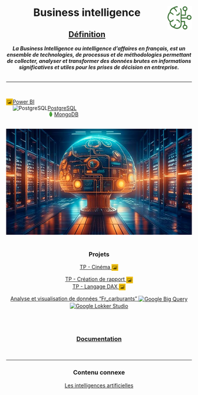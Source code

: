 <h1 align="center"><b>Business intelligence</b> <a href="https://github.com/MiKL5/"><img src="assets/bi.svg" alt="Business intelligence" align="right" height="64px"></a></h1>
<div align="center">

[Définition](https://github.com/MiKL5/artificialIntelligence/blob/master/docs/other/bi)  
-

<b><i>La Business Intelligence ou intelligence d’affaires en français, est un ensemble de technologies, de processus et de méthodologies permettant de collecter, analyser et transformer des données brutes en informations significatives et utiles pour les prises de décision en entreprise.</i></b><br><br></div>
___

<br>

[Power BI](https://github.com/MiKL5/PowerBI) <a href="https://github.com/MiKL5/PowerBI"> <img src="https://github.com/MiKL5/PowerBI/raw/master/assets/powerBi.png" alt="Power BI" align="left" height="18px"> </a>  
[PostgreSQL](https://github.com/MiKL5/PostgreSQL) <a href="https://github.com/MiKL5/PostgreSQL"> <img src="https://camo.githubusercontent.com/1c93309e27f7e3828accdc0492277a51ebaa33f925cd8b6a2b21262fe2b0db66/68747470733a2f2f75706c6f61642e77696b696d656469612e6f72672f77696b6970656469612f636f6d6d6f6e732f322f32392f506f737467726573716c5f656c657068616e742e737667" alt="PostgreSQL" align="left" height="18px"> </a>  
[MongoDB](https://github.com/MiKL5/MongoDB) <a href="https://github.com/MiKL5/MongoDB"> <img src="assets/mongodb_original_logo_icon_146424.svg" alt="MongoDB" align="left" height="18px"> </a>  
<!-- [Google Big Query](projects/sp98) <a href=""> <img src="https://cdn.icon-icons.com/icons2/2699/PNG/512/google_bigquery_logo_icon_168150.png" alt="Google Big Query" align="left" height="18px"> </a>  
[Locker Studio](projects/sp98) <a href=""> <img src="https://www.gstatic.com/analytics-lego/svg/ic_looker_studio.svg" alt="Google Lokker Studio" align="left" height="18px"> </a>   -->


<div align="center"><br><a href="docs"><img src="assets/bidw.jpg" alt="Business Intelligence"></a><br><br><h3><b>Projets</b></h3>
<a href="https://github.com/MiKL5/PowerBI/tree/master/3_cinema">TP - Cinéma <img src="https://github.com/MiKL5/PowerBI/raw/master/assets/powerBi.png" alt="Power BI" align="center" height="18px"> </a>

<a href="https://github.com/MiKL5/PowerBI/tree/master/6_rapportCinema">TP - Création de rapport <img src="https://github.com/MiKL5/PowerBI/raw/master/assets/powerBi.png" alt="Power BI" align="center" height="18px"> </a>  
<a href="https://github.com/MiKL5/PowerBI/tree/master/8_tpDax">TP - Langage DAX <img src="https://github.com/MiKL5/PowerBI/raw/master/assets/powerBi.png" alt="Power BI" align="center" height="18px"> </a>  

<a href="projects/sp98">Analyse et visualisation de données “Fr_carburants” <img src="https://cdn.icon-icons.com/icons2/2699/PNG/512/google_bigquery_logo_icon_168150.png"  alt="Google Big Query" align="center" height="18px"><img src="https://www.gstatic.com/analytics-lego/svg/ic_looker_studio.svg" alt="Google Lokker Studio" align="center" height="18px"> </a>  

<br><br><div align="center"><h3><a href="docs" alt="Documentation">Documentation</a></h3><br>
___
<h3><b>Contenu connexe</b></h3>

[Les intelligences artificielles](https://github.com/MiKL5/artificialIntelligence/tree/master/)